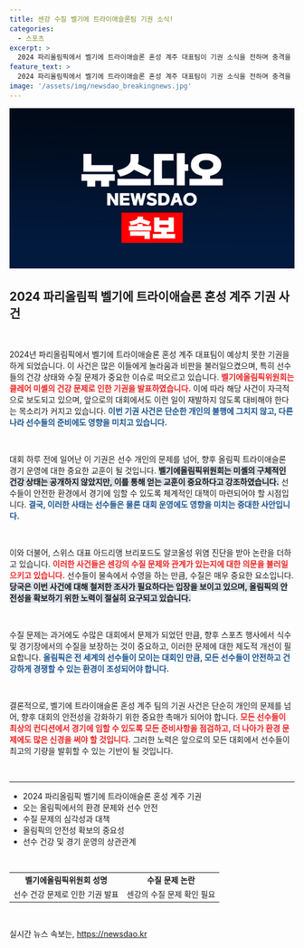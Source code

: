 ```yaml
---
title: 센강 수질 벨기에 트라이애슬론팀 기권 소식!
categories:
  - 스포츠
excerpt: >
  2024 파리올림픽에서 벨기에 트라이애슬론 혼성 계주 대표팀이 기권 소식을 전하며 충격을 안겼습니다. 팀원 클레어 미셸의 갑작스러운 질병이 원인으로, 향후 올림픽에 중요한 교훈이 될 것이라는 위원회의 메시지가 뒤따랐습니다.
feature_text: >
  2024 파리올림픽에서 벨기에 트라이애슬론 혼성 계주 대표팀이 기권 소식을 전하며 충격을 안겼습니다. 팀원 클레어 미셸의 갑작스러운 질병이 원인으로, 향후 올림픽에 중요한 교훈이 될 것이라는 위원회의 메시지가 뒤따랐습니다.
image: '/assets/img/newsdao_breakingnews.jpg'
---
```


<p><img src="/assets/img/newsdao_breakingnews.jpg" alt="bookingtag 속보" /></p>

<h2 data-ke-size="size26">2024 파리올림픽 벨기에 트라이애슬론 혼성 계주 기권 사건</h2>

<p data-ke-size="size16">&nbsp;</p>

<p>2024년 파리올림픽에서 벨기에 트라이애슬론 혼성 계주 대표팀이 예상치 못한 기권을 하게 되었습니다. 이 사건은 많은 이들에게 놀라움과 비판을 불러일으켰으며, 특히 선수들의 건강 상태와 수질 문제가 중요한 이슈로 떠오르고 있습니다. <b><span style="color: #ee2323;">벨기에올림픽위원회는 클레어 미셸의 건강 문제로 인한 기권을 발표하였습니다.</span></b> 이에 따라 해당 사건이 자극적으로 보도되고 있으며, 앞으로의 대회에서도 이런 일이 재발하지 않도록 대비해야 한다는 목소리가 커지고 있습니다. <b><span style="color: #1a5490;">이번 기권 사건은 단순한 개인의 불행에 그치지 않고, 다른 나라 선수들의 준비에도 영향을 미치고 있습니다.</span></b></p>

<p data-ke-size="size16">&nbsp;</p>

<p>대회 하루 전에 일어난 이 기권은 선수 개인의 문제를 넘어, 향후 올림픽 트라이애슬론 경기 운영에 대한 중요한 교훈이 될 것입니다. <b><span style="background-color: #21538527;">벨기에올림픽위원회는 미셸의 구체적인 건강 상태는 공개하지 않았지만, 이를 통해 얻는 교훈이 중요하다고 강조하였습니다.</span></b> 선수들이 안전한 환경에서 경기에 임할 수 있도록 체계적인 대책이 마련되어야 할 시점입니다. <b><span style="color: #1a5490;">결국, 이러한 사태는 선수들은 물론 대회 운영에도 영향을 미치는 중대한 사안입니다.</span></b></p>

<p data-ke-size="size16">&nbsp;</p>

<p>이와 더불어, 스위스 대표 아드리앵 브리포드도 알코올성 위염 진단을 받아 논란을 더하고 있습니다. <b><span style="color: #ee2323;">이러한 사건들은 센강의 수질 문제와 관계가 있는지에 대한 의문을 불러일으키고 있습니다.</span></b> 선수들이 물속에서 수영을 하는 만큼, 수질은 매우 중요한 요소입니다. <b><span style="background-color: #21538527;">당국은 이번 사건에 대해 철저한 조사가 필요하다는 입장을 보이고 있으며, 올림픽의 안전성을 확보하기 위한 노력이 절실히 요구되고 있습니다.</span></b></p>

<p data-ke-size="size16">&nbsp;</p>

<p>수질 문제는 과거에도 수많은 대회에서 문제가 되었던 만큼, 향후 스포츠 행사에서 식수 및 경기장에서의 수질을 보장하는 것이 중요하고, 이러한 문제에 대한 제도적 개선이 필요합니다. <b><span style="color: #1a5490;">올림픽은 전 세계의 선수들이 모이는 대회인 만큼, 모든 선수들이 안전하고 건강하게 경쟁할 수 있는 환경이 조성되어야 합니다.</span></b></p>

<p data-ke-size="size16">&nbsp;</p>

<p>결론적으로, 벨기에 트라이애슬론 혼성 계주 팀의 기권 사건은 단순히 개인의 문제를 넘어, 향후 대회의 안전성을 강화하기 위한 중요한 촉매가 되어야 합니다. <b><span style="color: #ee2323;">모든 선수들이 최상의 컨디션에서 경기에 임할 수 있도록 모든 준비사항을 점검하고, 더 나아가 환경 문제에도 많은 신경을 써야 할 것입니다.</span></b> 그러한 노력은 앞으로의 모든 대회에서 선수들이 최고의 기량을 발휘할 수 있는 기반이 될 것입니다. </p>

<p data-ke-size="size16">&nbsp;</p>

<hr>

<ul>

<li>2024 파리올림픽 벨기에 트라이애슬론 혼성 계주 기권</li>

<li>오는 올림픽에서의 환경 문제와 선수 안전</li>

<li>수질 문제의 심각성과 대책</li>

<li>올림픽의 안전성 확보의 중요성</li>

<li>선수 건강 및 경기 운영의 상관관계</li>

</ul>

<p data-ke-size="size16">&nbsp;</p>

<table style="width: 100%;">

<tr>

<td style="text-align: center; height: 17px;"><b>벨기에올림픽위원회 성명</b></td>

<td style="text-align: center; height: 17px;"><b>수질 문제 논란</b></td>

</tr>

<tr>

<td style="text-align: center; height: 17px;">선수 건강 문제로 인한 기권 발표</td>

<td style="text-align: center; height: 17px;">센강의 수질 문제 확인 필요</td>

</tr>

</table>

<p data-ke-size="size16">&nbsp;</p>
실시간 뉴스 속보는, <a href="https://newsdao.kr" rel="dofollow">https://newsdao.kr</a>


